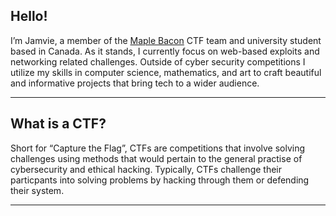 ## Hello!

 I’m Jamvie, a member of the [Maple Bacon](https://ubcctf.github.io/) CTF team and university student based in Canada. As it stands, I currently focus on web-based exploits and networking related challenges. Outside of cyber security competitions I utilize my skills in computer science, mathematics, and art to craft beautiful and informative projects that bring tech to a wider audience.

----

## What is a CTF?

Short for “Capture the Flag”, CTFs are competitions that involve solving challenges using methods that would pertain to the general practise of cybersecurity and ethical hacking. Typically, CTFs challenge their particpants into solving problems by hacking through them or defending their system. 

----